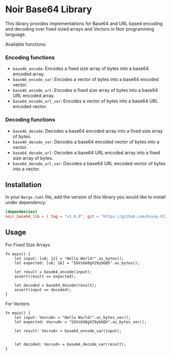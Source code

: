 # Noir Base64 Library

This library provides implementations for Base64 and URL based encoding and decoding over fixed sized arrays and Vectors in Noir programming language.

Available functions:

### Encoding functions

- `base46_encode`: Encodes a fixed size array of bytes into a base64 encoded array.
- `base46_encode_var`: Encodes a vector of bytes into a base64 encoded vector.
- `base46_encode_url`: Encodes a fixed size array of bytes into a base64 URL encoded array.
- `base64_encode_url_var`: Encodes a vector of bytes into a base64 URL encoded vector.

### Decoding functions

- `base46_decode`: Decodes a base64 encoded array into a fixed size array of bytes.
- `base46_decode_var`: Decodes a base64 encoded vector of bytes into a vector.
- `base64_decode_url`: Decodes a base64 URL encoded array into a fixed size array of bytes.
- `base64_decode_url_var`: Decodes a base64 URL encoded vector of bytes into a vector.

## Installation

In your `Nargo.toml` file, add the version of this library you would like to install under dependency:

```toml
[dependencies]
noir_base64_lib = { tag = "v1.0.0", git = "https://github.com/Envoy-VC/noir_base64_lib" }
```

## Usage

For Fixed Size Arrays

```noir
fn main() {
    let input: [u8; 12] = "Hello World!".as_bytes();
    let expected: [u8; 16] = "SGVsbG8gV29ybGQh".as_bytes();

    let result = base64_encode(input);
    assert(result == expected);

    let decoded = base64_decode(result);
    assert(input == decoded);
}
```

For Vectors

```noir
fn main() {
    let input: Vec<u8> = "Hello World!".as_bytes_vec();
    let expected: Vec<u8> = "SGVsbG8gV29ybGQh".as_bytes_vec();

    let result: Vec<u8> = base64_encode_var(input);


    let decoded: Vec<u8> = base64_decode_var(result);
}
```
